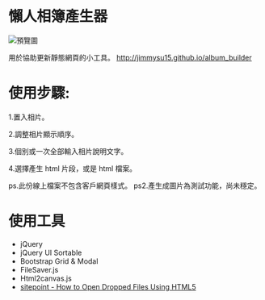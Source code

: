 # 懶人相簿產生器
![預覽圖](http://jimmysu15.github.io/album_builder/img/sample.jpg)

用於協助更新靜態網頁的小工具。
http://jimmysu15.github.io/album_builder

# 使用步驟: 
1.置入相片。 

2.調整相片顯示順序。 

3.個別或一次全部輸入相片說明文字。

4.選擇產生 html 片段，或是 html 檔案。


ps.此份線上檔案不包含客戶網頁樣式。
ps2.產生成圖片為測試功能，尚未穩定。

# 使用工具
- jQuery
- jQuery UI Sortable
- Bootstrap Grid & Modal 
- FileSaver.js
- Html2canvas.js
- [sitepoint - How to Open Dropped Files Using HTML5](https://www.sitepoint.com/html5-javascript-open-dropped-files/)
